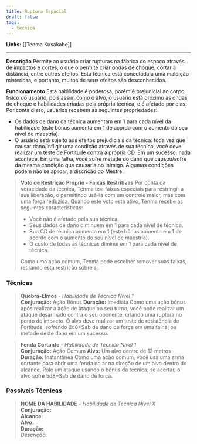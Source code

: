 ```yaml
---
title: Ruptura Espacial
draft: false
tags:
  - técnica
---
```


**Links:** [[Tenma Kusakabe]]

---

**Descrição**
Permite ao usuário criar rupturas na fábrica do espaço através de impactos e cortes, o que o permite criar ondas de choque, cortar a distância, entre outros efeitos. Esta técnica está conectada a uma maldição misteriosa, e portanto, muitos de seus efeitos são desconhecidos.

**Funcionamento**
Esta habilidade é poderosa, porém é prejudicial ao corpo físico do usuário, pois assim como o alvo, o usuário está próximo as ondas de choque e habilidades criadas pela própria técnica, e é afetado por elas. Por conta disso, usuários recebem as seguintes propriedades:

- Os dados de dano da técnica aumentam em 1 para cada nível da habilidade (este bônus aumenta em 1 de acordo com o aumento do seu nível de maestria).
- O usuário está sujeito aos efeitos prejudiciais da técnica: toda vez que causar dano/infligir uma condição através de sua técnica, você deve realizar um teste de Fortitude contra a própria CD. Em um sucesso, nada acontece. Em uma falha, você sofre metade do dano que causou/sofre da mesma condição que causaria no inimigo. Algumas condições podem não se aplicar, a discrição do Mestre. 

> **Voto de Restrição Próprio - Faixas Restritivas**
> Por conta da voracidade da técnica, Tenma usa faixas especiais para restringir a sua liberação, o permitindo usá-la com um controle maior, mas com uma força reduzida. Quando este voto está ativo, Tenma recebe as seguintes características:
>
> - Você não é afetado pela sua técnica.
> - Seus dados de dano diminuem em 1 para cada nível de técnica.
> - Sua CD de técnica aumenta em 1 (este bônus aumenta em 1 de acordo com o aumento do seu nível de maestria).
> - O custo de todas as técnicas diminui em 1 para cada nível de técnica.
>
> Como uma ação comum, Tenma pode escolher remover suas faixas, retirando esta restrição sobre si.

### Técnicas
> **Quebra-Elmos** - *Habilidade de Técnica Nível 1*  
> **Conjuração:** Ação Bônus
> **Duração:** Imediata
> Como uma ação bônus após realizar a ação de ataque no seu turno, você pode realizar um ataque desarmado contra o seu oponente, criando uma ruptura no ponto de impacto. O alvo deve realizar um teste de resistência de Fortitude, sofrendo 2d8+Sab de dano de força em uma falha, ou metade deste dano em um sucesso.

> **Fenda Cortante** - *Habilidade de Técnica Nível 1*  
> **Conjuração:** Ação Comum
> **Alvo:** Um alvo dentro de 12 metros
> **Duração:** Instantânea
> Como uma ação comum, você usa uma arma cortante para abrir uma fenda no ar na direção de um alvo dentro do alcance. Role um ataque usando o bônus da técnica; se acertar, o alvo sofre 5d8+Sab de dano de força.

### Possíveis Técnicas
> **NOME DA HABILIDADE** - *Habilidade de Técnica Nível X*  
> **Conjuração:**  
> **Alcance:**  
> **Alvo:**  
> **Duração:**  
> *Descrição.*  